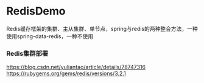 # RedisDemo
Redis缓存框架的集群、主从集群、单节点，spring与redis的两种整合方法，一种使用spring-data-redis，一种不使用

### Redis集群部署
https://blog.csdn.net/yuliantao/article/details/78747316<br/>
https://rubygems.org/gems/redis/versions/3.2.1<br/>
